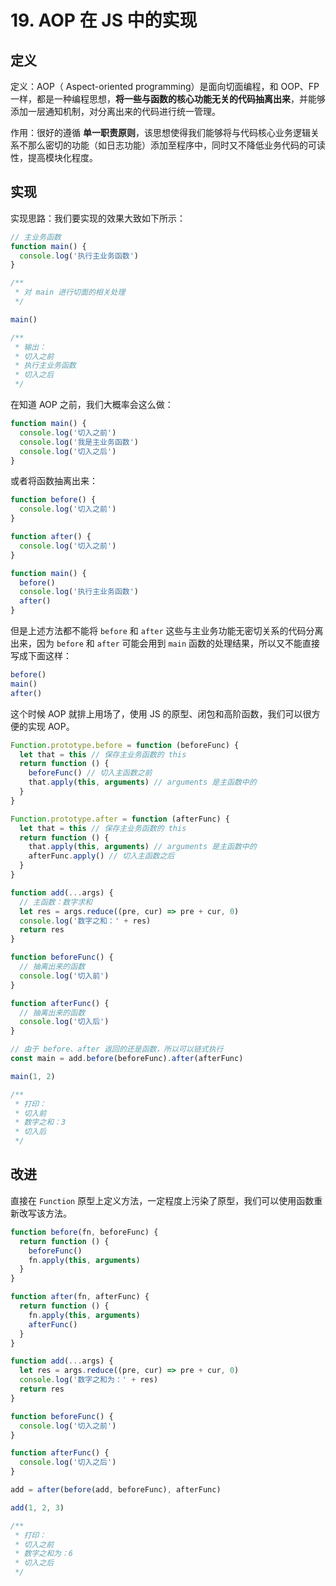 # 19. AOP 在 JS 中的实现

## 定义

定义：AOP（ Aspect-oriented programming）是面向切面编程，和 OOP、FP一样，都是一种编程思想，**将一些与函数的核心功能无关的代码抽离出来**，并能够添加一层通知机制，对分离出来的代码进行统一管理。

作用：很好的遵循 **单一职责原则**，该思想使得我们能够将与代码核心业务逻辑关系不那么密切的功能（如日志功能）添加至程序中，同时又不降低业务代码的可读性，提高模块化程度。

## 实现

实现思路：我们要实现的效果大致如下所示：
```js
// 主业务函数
function main() {
  console.log('执行主业务函数')
}

/** 
 * 对 main 进行切面的相关处理
 */

main()

/**
 * 输出：
 * 切入之前
 * 执行主业务函数
 * 切入之后
 */
```

在知道 AOP 之前，我们大概率会这么做：
```js
function main() {
  console.log('切入之前')
  console.log('我是主业务函数')
  console.log('切入之后')
}
```

或者将函数抽离出来：
```js
function before() {
  console.log('切入之前')
}

function after() {
  console.log('切入之前')
}

function main() {
  before()
  console.log('执行主业务函数')
  after()
}
```

但是上述方法都不能将 `before` 和 `after` 这些与主业务功能无密切关系的代码分离出来，因为 `before` 和 `after` 可能会用到 `main` 函数的处理结果，所以又不能直接写成下面这样：
```js
before()
main()
after()
```

这个时候 AOP 就排上用场了，使用 JS 的原型、闭包和高阶函数，我们可以很方便的实现 AOP。
```js
Function.prototype.before = function (beforeFunc) {
  let that = this // 保存主业务函数的 this
  return function () {
    beforeFunc() // 切入主函数之前
    that.apply(this, arguments) // arguments 是主函数中的
  }
}

Function.prototype.after = function (afterFunc) {
  let that = this // 保存主业务函数的 this
  return function () {
    that.apply(this, arguments) // arguments 是主函数中的
    afterFunc.apply() // 切入主函数之后
  }
}

function add(...args) {
  // 主函数：数字求和
  let res = args.reduce((pre, cur) => pre + cur, 0)
  console.log('数字之和：' + res)
  return res
}

function beforeFunc() {
  // 抽离出来的函数
  console.log('切入前')
}

function afterFunc() {
  // 抽离出来的函数
  console.log('切入后')
}

// 由于 before、after 返回的还是函数，所以可以链式执行
const main = add.before(beforeFunc).after(afterFunc)

main(1, 2)

/**
 * 打印：
 * 切入前
 * 数字之和：3
 * 切入后
 */
```

## 改进

直接在 `Function` 原型上定义方法，一定程度上污染了原型，我们可以使用函数重新改写该方法。
```js
function before(fn, beforeFunc) {
  return function () {
    beforeFunc()
    fn.apply(this, arguments)
  }
}

function after(fn, afterFunc) {
  return function () {
    fn.apply(this, arguments)
    afterFunc()
  }
}

function add(...args) {
  let res = args.reduce((pre, cur) => pre + cur, 0)
  console.log('数字之和为：' + res)
  return res
}

function beforeFunc() {
  console.log('切入之前')
}

function afterFunc() {
  console.log('切入之后')
}

add = after(before(add, beforeFunc), afterFunc)

add(1, 2, 3)

/**
 * 打印：
 * 切入之前
 * 数字之和为：6
 * 切入之后
 */
```
